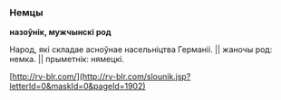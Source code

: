 ### Немцы
**назоўнік, мужчынскі род**

Народ, які складае асноўнае насельніцтва Германіі. || жаночы род: немка. || прыметнік: нямецкі.

<a rel="author">[http://rv-blr.com/](http://rv-blr.com/slounik.jsp?letterId=0&maskId=0&pageId=1902)</a>
